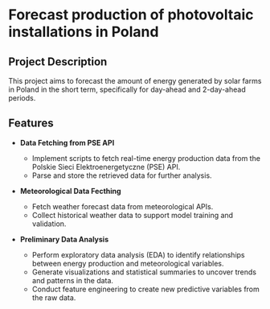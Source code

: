 # Forecast production of photovoltaic installations in Poland

## Project Description
This project aims to forecast the amount of energy generated by solar farms in Poland in the short term, specifically for day-ahead and 2-day-ahead periods. 

## Features
- **Data Fetching from PSE API**
  - Implement scripts to fetch real-time energy production data from the Polskie Sieci Elektroenergetyczne (PSE) API.
  - Parse and store the retrieved data for further analysis.

- **Meteorological Data Fecthing**
  - Fetch weather forecast data from meteorological APIs.
  - Collect historical weather data to support model training and validation.

- **Preliminary Data Analysis**
  - Perform exploratory data analysis (EDA) to identify relationships between energy production and meteorological variables.
  - Generate visualizations and statistical summaries to uncover trends and patterns in the data.
  - Conduct feature engineering to create new predictive variables from the raw data.